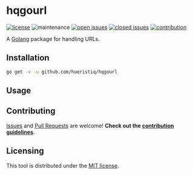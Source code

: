 # hqgourl

[![license](https://img.shields.io/badge/license-MIT-gray.svg?color=0040FF)](https://github.com/hueristiq/hqgourl/blob/master/LICENSE) ![maintenance](https://img.shields.io/badge/maintained%3F-yes-0040ff.svg) [![open issues](https://img.shields.io/github/issues-raw/hueristiq/hqgourl.svg?style=flat&color=0040ff)](https://github.com/hueristiq/hqgourl/issues?q=is:issue+is:open) [![closed issues](https://img.shields.io/github/issues-closed-raw/hueristiq/hqgourl.svg?style=flat&color=0040ff)](https://github.com/hueristiq/hqgourl/issues?q=is:issue+is:closed) [![contribution](https://img.shields.io/badge/contributions-welcome-0040ff.svg)](https://github.com/hueristiq/hqgourl/blob/master/CONTRIBUTING.md)

A [Golang](http://golang.org/) package for handling URLs.

## Installation

```bash
go get -v -u github.com/hueristiq/hqgourl
```

## Usage


## Contributing

[Issues](https://github.com/hueristiq/hqgourl/issues) and [Pull Requests](https://github.com/hueristiq/hqgourl/pulls) are welcome! **Check out the [contribution guidelines](./CONTRIBUTING.md)**.

## Licensing

This tool is distributed under the [MIT license](https://github.com/hueristiq/hqgourl/blob/master/LICENSE).
